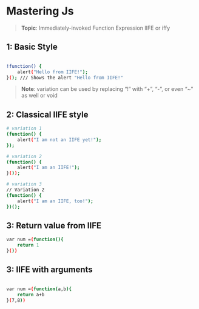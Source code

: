 # Mastering Js

>**Topic**: Immediately-invoked Function Expression IIFE or iffy

## 1: Basic Style

```bash

!function() {
    alert("Hello from IIFE!");
}(); /// Shows the alert "Hello from IIFE!"

```
>**Note**: variation can be used by replacing “!” with “+”, “-”, or even “~” as well or void

## 2: Classical IIFE style

```bash
# variation 1
(function() {
    alert("I am not an IIFE yet!");
});
```

```bash
# variation 2
(function() {
    alert("I am an IIFE!");
}());
```

```bash
# variation 3
// Variation 2
(function() {
    alert("I am an IIFE, too!");
})();
```

## 3: Return value from IIFE 



```bash
var num =(function(){
    return 1
}())
```


## 3:  IIFE with arguments


```bash

var num =(function(a,b){
    return a+b
}(7,8))
```

